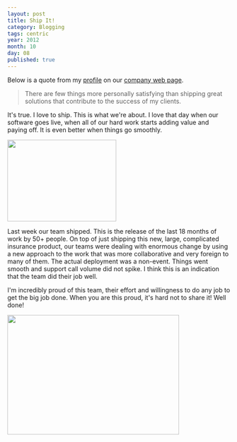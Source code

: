```yaml
---
layout: post
title: Ship It!
category: Blogging
tags: centric
year: 2012
month: 10
day: 08
published: true
---
```


Below is a quote from my [profile](http://www.centricconsulting.com/shawn-wallace/) on our [company web page](http://www.centricconsulting.com/).

> There are few things more personally satisfying than shipping great solutions that contribute to the success of my clients.

It's true.  I love to ship.  This is what we're about.  I love that day when our software goes live, when all of our hard work starts adding value and paying off.  It is even better when things go smoothly.

<img src="http://shipitsquirrel.github.com/images/ship%20it%20squirrel.png" width="246px" height="185px" />

Last week our team shipped.  This is the release of the last 18 months of work by 50+ people.  On top of just shipping this new, large, complicated insurance product, our teams were dealing with enormous change by using a new approach to the work that was more collaborative and very foreign to many of them.  The actual deployment was a non-event.  Things went smooth and support call volume did not spike.  I think this is an indication that the team did their job well.

I'm incredibly proud of this team, their effort and willingness to do any job to get the big job done.  When you are this proud, it's hard not to share it!  Well done!

[<img src="http://img.skitch.com/20100714-d6q52xajfh4cimxr3888yb77ru.jpg" width="388px" height="271"/>](http://img.skitch.com/20100714-d6q52xajfh4cimxr3888yb77ru.jpg/)
